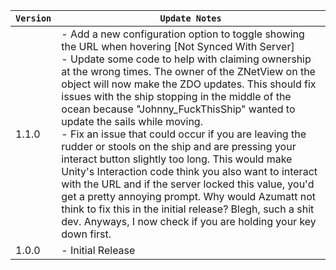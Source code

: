 | `Version` | `Update Notes`                                                                                                                                                                                                                                                                                                                                                                                                                                                                                                                                                                                                                                                                                                                                                                                                                                                             |
|-----------|----------------------------------------------------------------------------------------------------------------------------------------------------------------------------------------------------------------------------------------------------------------------------------------------------------------------------------------------------------------------------------------------------------------------------------------------------------------------------------------------------------------------------------------------------------------------------------------------------------------------------------------------------------------------------------------------------------------------------------------------------------------------------------------------------------------------------------------------------------------------------|
| 1.1.0     | - Add a new configuration option to toggle showing the URL when hovering [Not Synced With Server]<br/> - Update some code to help with claiming ownership at the wrong times. The owner of the ZNetView on the object will now make the ZDO updates. This should fix issues with the ship stopping in the middle of the ocean because "Johnny_FuckThisShip" wanted to update the sails while moving.<br/> - Fix an issue that could occur if you are leaving the rudder or stools on the ship and are pressing your interact button slightly too long. This would make Unity's Interaction code think you also want to interact with the URL and if the server locked this value, you'd get a pretty annoying prompt. Why would Azumatt not think to fix this in the initial release? Blegh, such a shit dev. Anyways, I now check if you are holding your key down first. |
| 1.0.0     | - Initial Release                                                                                                                                                                                                                                                                                                                                                                                                                                                                                                                                                                                                                                                                                                                                                                                                                                                          |